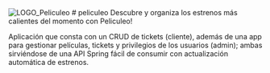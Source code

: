 <img src="https://i.imgur.com/vzOycZh.png" alt="LOGO_Peliculeo"/>
# peliculeo
Descubre y organiza los estrenos más calientes del momento con Peliculeo!

Aplicación que consta con un CRUD de tickets (cliente), además de una app para gestionar películas, tickets y privilegios de los usuarios (admin); ambas sirviéndose de una API Spring fácil de consumir con actualización automática de estrenos.
